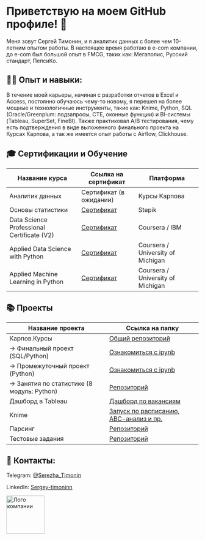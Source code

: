 # Приветствую на моем GitHub профиле! 👋

Меня зовут Сергей Тимонин, и я аналитик данных с более чем 10-летним опытом работы. В настоящее время работаю в e-com компании, до e-com был большой опыт в FMCG, таких как: Мегаполис, Русский стандарт, ПепсиКо.
  

## 👨‍💻 Опыт и навыки:

В течение моей карьеры, начиная с разработки отчетов в  Excel и Access, постоянно обучаюсь чему-то новому, я перешел на более мощные и технологичные инструменты, такие как:
Knime, Python, SQL (Oracle/Greenplum: подзапросы, CTE, оконные функции) и BI-системы (Tableau, SuperSet, FineBI). 
Также практиковал А/В тестирования, чему есть подтверждения в виде выложенного финального проекта на Курсах Карпова, а так же имеется опыт работы с Airflow, Clickhouse.

  
## 🎓 Сертификации и Обучение

| Название курса                  | Ссылка на сертификат                                   | Платформа|
|---------------------------------|--------------------------------------------------------|----|
| Аналитик данных                  | Сертификат (в ожидании)                                 | Курсы Карпова |
| Основы статистики                  | [Сертификат](https://stepik.org/cert/2048889)      | Stepik |
| Data Science Professional Certificate (V2)                      | [Сертификат](https://coursera.org/share/2f68ad6c6565414db4ac3088d5fddca2)| Coursera / IBM |
| Applied Data Science with Python | [Сертификат](https://www.coursera.org/account/accomplishments/specialization/QB2HDPBKMQXG)| Coursera / University of Michigan |
| Applied Machine Learning in Python    | [Сертификат](https://coursera.org/share/8fd64ae06cd6b10c974ef7de3149ecd0)| Coursera / University of Michigan |

 

## 📚 Проекты

| Название проекта                  | Ссылка на папку|
|---------------------------------|----|
| Карпов.Курсы                   |  [Общий репозиторий](https://github.com/SergeyTimonin/Karpov.Courses)  |
| ->   Финальный проект (SQL/Python)   |  [Ознакомиться с ipynb](https://github.com/SergeyTimonin/Karpov.Courses/blob/main/Финальный%20проект/s-timonin_fp.ipynb)  |
| ->   Промежуточный проект (Python)   |  [Ознакомиться с ipynb](https://github.com/SergeyTimonin/Karpov.Courses/blob/main/Промежуточный%20проект/КК%20промежуточная%20работа%20работа.ipynb)  |
| ->   Занятия по статистике (8 модуль: Python)   |  [Репозиторий](https://github.com/SergeyTimonin/Karpov.Courses/tree/main/Статистика)  |
| Дашборд в Tableau                 |  [Дашборд по вакансиям]() |
| Knime                 |  [Запуск по расписанию, АВС-анализ и пр.](https://github.com/SergeyTimonin/KNIME) |
| Парсинг |   [Репозиторий](https://github.com/SergeyTimonin/mini_projects) |
| Тестовые задания | [Репозиторий](https://github.com/SergeyTimonin/mini_projects)|

## 📇 Контакты:

Telegram: [@Serezha_Timonin](https://t.me/Serezha_Timonin)

LinkedIn: [Sergey-timoninn](https://www.linkedin.com/in/sergey-timonin/)


<img src="https://camo.githubusercontent.com/922afe93aa76083f12fbdc963df455549b7c58d6e323ea8dd146ebd378e09957/68747470733a2f2f6d65646961302e67697068792e636f6d2f6d656469612f6636686e68486b6b7338626b346a776a68332f67697068792e676966" alt="Лого компании" width="100" height="100">


